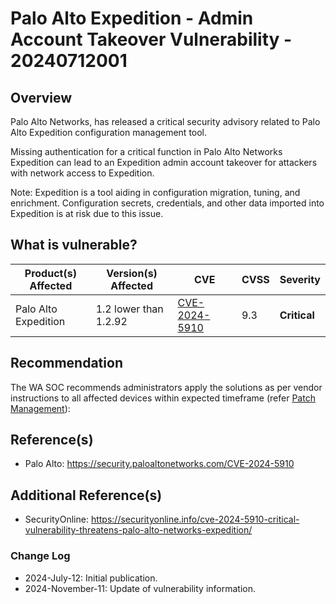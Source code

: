 # Palo Alto Expedition - Admin Account Takeover Vulnerability - 20240712001

## Overview

Palo Alto Networks, has released a critical security advisory related to Palo Alto Expedition configuration management tool.

Missing authentication for a critical function in Palo Alto Networks Expedition can lead to an Expedition admin account takeover for attackers with network access to Expedition.

Note: Expedition is a tool aiding in configuration migration, tuning, and enrichment. Configuration secrets, credentials, and other data imported into Expedition is at risk due to this issue.

## What is vulnerable?

| Product(s) Affected  | Version(s) Affected   | CVE                                                             | CVSS | Severity     |
| -------------------- | --------------------- | --------------------------------------------------------------- | ---- | ------------ |
| Palo Alto Expedition | 1.2 lower than 1.2.92 | [CVE-2024-5910](https://nvd.nist.gov/vuln/detail/CVE-2024-5910) | 9.3  | **Critical** |

## Recommendation

The WA SOC recommends administrators apply the solutions as per vendor instructions to all affected devices within expected timeframe (refer [Patch Management](../guidelines/patch-management.md)):

## Reference(s)

- Palo Alto: <https://security.paloaltonetworks.com/CVE-2024-5910>

## Additional Reference(s)

- SecurityOnline: <https://securityonline.info/cve-2024-5910-critical-vulnerability-threatens-palo-alto-networks-expedition/>

### Change Log

- 2024-July-12: Initial publication.
- 2024-November-11: Update of vulnerability information.
